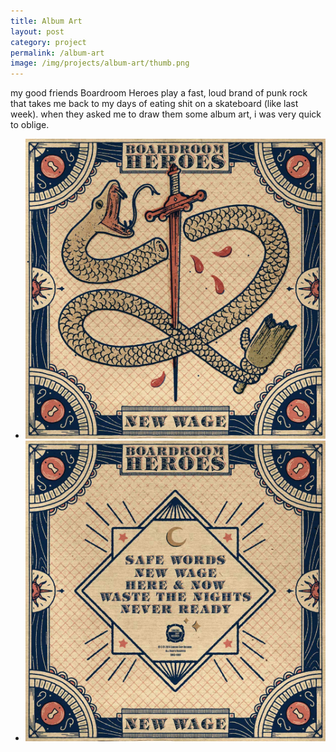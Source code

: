```yaml
---
title: Album Art
layout: post
category: project
permalink: /album-art
image: /img/projects/album-art/thumb.png
---
```


<div class='desc fixed'>
	<p>my good friends Boardroom Heroes play a fast, loud brand of punk rock that takes me back to my days of eating shit on a skateboard (like last week). when they asked me to draw them some album art, i was very quick to oblige.</p>
</div>

<ul class='img-column'>
 	<li><img src='/img/projects/album-art/bh-front.jpg' alt='bh-front'/></li>
 	<li><img src='/img/projects/album-art/bh-back.jpg' alt='bh-back'/></li>
</ul>

